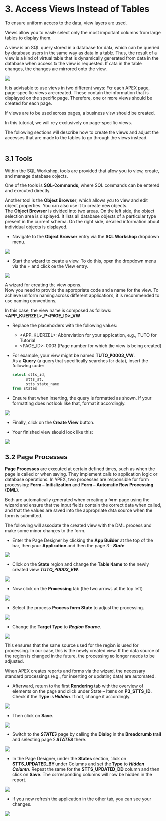 # <a name="views"></a>3. Access Views Instead of Tables

To ensure uniform access to the data, view layers are used.  

Views allow you to easily select only the most important columns from large tables to display them.  

A view is an SQL query stored in a database for data, which can be queried by database users in the same way as data in a table. Thus, the result of a view is a kind of virtual table that is dynamically generated from data in the database when access to the view is requested. If data in the table changes, the changes are mirrored onto the view.   

![](../../assets/Chapter-03/Struktur_APEX_Page_View.jpg)  

It is advisable to use views in two different ways: For each APEX page, page-specific views are created. These contain the information that is displayed on the specific page. Therefore, one or more views should be created for each page.  

If views are to be used across pages, a business view should be created.  

In this tutorial, we will rely exclusively on page-specific views.   

The following sections will describe how to create the views and adjust the accesses that are made to the tables to go through the views instead.  
 
## <a name="tools"></a>3.1 Tools
Within the SQL Workshop, tools are provided that allow you to view, create, and manage database objects.  

One of the tools is **SQL-Commands**, where SQL commands can be entered and executed directly.   

Another tool is the **Object Browser**, which allows you to view and edit object properties. You can also use it to create new objects.   
The **Object Browser** is divided into two areas. On the left side, the object selection area is displayed. It lists all database objects of a particular type present in the current schema. On the right side, detailed information about individual objects is displayed.   

- Navigate to the **Object Browser** entry via the **SQL Workshop** dropdown menu.   

![](../../assets/Chapter-03/Object_Browser_1.jpg)  

- Start the wizard to create a view. To do this, open the dropdown menu via the + and click on the View entry.  

![](../../assets/Chapter-03/Object_Browser_Add_View.jpg)  

A wizard for creating the view opens.    
Now you need to provide the appropriate code and a name for the view. To achieve uniform naming across different applications, it is recommended to use naming conventions.  

In this case, the view name is composed as follows:  
**<APP_KUERZEL>_P<PAGE_ID>_VW**  

- Replace the placeholders with the following values:
  - <APP_KUERZEL>: Abbreviation for your application, e.g., TUTO for Tutorial
  - <PAGE_ID>: 0003 (Page number for which the view is being created)  

- For example, your view might be named **TUTO_P0003_VW**.  
  As a **Query** (a query that specifically searches for data), insert the following code:
  ```sql
  select stts_id,
        stts_st,
        stts_state_name
  from states
  ```

- Ensure that when inserting, the query is formatted as shown. If your formatting does not look like that, format it accordingly.  

![](../../assets/Chapter-03/Object_Browser_Create_View_1.jpg)

- Finally, click on the **Create View** button.  

- Your finished view should look like this:  

![](../../assets/Chapter-03/Object_Browser_Create_View_3.jpg)  

## <a name="pageprocesses"></a>3.2 Page Processes
**Page Processes** are executed at certain defined times, such as when the page is called or when saving. They implement calls to application logic or database operations. In APEX, two processes are responsible for form processing: **Form – Initialization** and **Form – Automatic Row Processing (DML)**.  

Both are automatically generated when creating a form page using the wizard and ensure that the input fields contain the correct data when called, and that the values are saved into the appropriate data source when the form is submitted.  

The following will associate the created view with the DML process and make some minor changes to the form.  

- Enter the Page Designer by clicking the **App Builder** at the top of the bar, then your **Application** and then the page 3 - ***State***.  

![](../../assets/Chapter-03/Page_Process_1.jpg)  
  
- Click on the **State** region and change the **Table Name** to the newly created view ***TUTO_P0003_VW***.  

![](../../assets/Chapter-03/Page_Process_2.jpg)  

- Now click on the **Processing** tab (the two arrows at the top left)  

![](../../assets/Chapter-03/Page_Process_3.jpg)  

- Select the process **Process form State** to adjust the processing.  

![](../../assets/Chapter-03/Page_Process_4.jpg)  

- Change the **Target Type** to ***Region Source***.  

![](../../assets/Chapter-03/Page_Process_5.jpg)  

This ensures that the same source used for the region is used for processing. In our case, this is the newly created view. 
If the data source of the region is changed in the future, the processing no longer needs to be adjusted.   

When APEX creates reports and forms via the wizard, the necessary standard processings (e.g., for inserting or updating data) are automated.  

- Afterward, return to the first **Rendering** tab with the overview of elements on the page and click under State – Items on **P3_STTS_ID**. Check if the **Type** is ***Hidden***. If not, change it accordingly.   

![](../../assets/Chapter-03/Page_Process_7.jpg)  

- Then click on **Save**.   

![](../../assets/Chapter-03/Page_Process_8.jpg)  

- Switch to the ***STATES*** page by calling the **Dialog** in the **Breadcrumb trail** and selecting page 2 ***STATES*** there.  
 
![](../../assets/Chapter-03/Page_Process_9.jpg)  

- In the Page Designer, under the **States** section, click on **STTS_UPDATED_BY** under Columns and set the **Type** to ***Hidden Column***. Repeat the same for the **STTS_UPDATED_DD** column and then click on **Save**. The corresponding columns will now be hidden in the report.  

![](../../assets/Chapter-03/Page_Process_10.jpg)  

- If you now refresh the application in the other tab, you can see your changes.  

![](../../assets/Chapter-03/Page_Process_11.jpg)